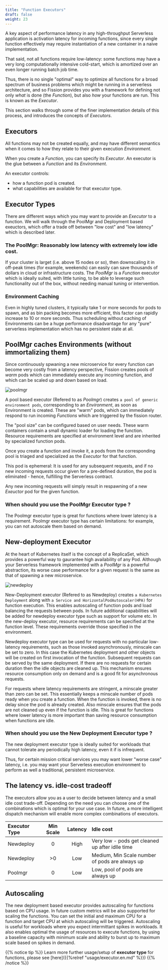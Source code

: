```yaml
---
title: "Function Executors"
draft: false
weight: 23
---
```


A key aspect of performance latency in any high-throughput Serverless application is activation latency for incoming functions, since every single function effectively may require instantiation of a new container in a naive implementation.

That said, not all functions require low-latency: some functions may have a very long computationally intensive cold-start, which is amortized over an even longer running batch job time.

Thus, there is no single "optimal" way to optimize all functions for a broad spectrum of business problems which might be running in a serverless architecture, and so Fission provides you with a framework for defining not only _what_ is done (the *Function*), but also _how_  your functions are run.  This is known as the *Executor*.

This section walks through some of the finer implementation details of
this process, and introduces the concepts of *Executors*.

## Executors

All functions may not be created equally, and may have different
semantics when it comes to how they relate to their given execution *Environment*.

When you create a *Function*, you can specify its *Executor*.
An executor is the glue between a *Function* and its *Environment*.

An executor controls: 
- how a function pod is created.
- what capabilities are available for that executor type.

## Executor Types

There are different ways which you may want to provide an *Executor* to a function.  We will walk through the PoolMgr and Deployment based exeuctors, which offer a trade off between "low cost" and "low latency" which is described later.

### The PoolMgr: Reasonably low latency with extremely low idle cost.

If your cluster is larget (i.e. above 15 nodes or so), then downscaling it in off-peak times (for example, weekends) can easily can save thousands of dollars in cloud or infrastructure costs.  The *PoolMgr* is a *Function* executor which is ideally suited, with little tuning, to be able to leverage such functionality out of the box, without needing manual tuning or intervention.

### Environment Caching

Even in highly tuned clusters, it typically take 1 or more seconds for pods to spawn, and as bin packing becomes more efficient, this factor can rapidly increase to 10 or more seconds.  Thus scheduling without caching of Environments can be a huge performance disadvantage for any "pure" serverless implementation which has no persistent state at all.

## PoolMgr caches Environments (without immortalizing them)

Since continuously spwaning a new microservice for every function can become very costly from a latency perspective, Fission
creates pools of *warm* pods which can immediately execute any incoming function, and which can be scaled up and down based on load.

![poolmgr](../images/poolmgr.svg)

A pool based executor (Refered to as *Poolmgr*) creates `a pool of generic environment pods`, corresponding to an *Environment*, as soon as Environment is created.  These are "warm" pods, which can immediately
respond to run incoming *Functions* which are triggered by the fission router.

The "pool size" can be configured based on user needs. These warm containers contain a small dynamic loader for loading the function. Resource requirements are specified at environment level and are inherited by specialized function pods.

Once you create a function and invoke it, a pods from the corresponding pool is triaged and specialized as the *Executor* for that function. 

This pod is ephemeral: It is used for any subsequent requests, and if no new incoming requests occur given for a pre-defined duration, the pod is eliminated - hence, fulfilling the Serverless contract.

Any new incoming requests will simply result in respawning of a new *Exeuctor* pod for the given function.


### When should you use the PoolMgr Executor type ?

The Poolmgr executor type is great for functions where lower latency is a requirement. Poolmgr executor type has certain limitations: for example, you can not autoscale them based on demand.

## New-deployment Executor

At the heart of Kubernetes itself is the concept of a ReplicaSet, which provides a powerful way to gaurantee high availability of any Pod.  Although your Serverless framework implemented with a *PoolMgr* is a powerful abstraction, its worse case performance for a given request is the same as that of spawning a new microservice.  

![newdeploy](../images/newdeploy.svg)

New-Deployment executor (Refered to as Newdeploy) creates `a Kubernetes Deployment` along with `a Service and HorizontalPodAutoscaler(HPA)` for function execution. This enables autoscaling of function pods and load balancing the requests between pods. In future additional capabilities will be added for newdeploy executor type such as support for volume etc.  In the new-deploy executor, resource requirements can be specified at the function level. These requirements override those specified in the environment.

Newdeploy executor type can be used for requests with no particular low-latency requirements, such as those invoked asynchronously, minscale can be set to zero. In this case the Kubernetes deployment and other objects will be created on first invocation of the function. Subsequent requests can be served by the same deployment. If there are no requests for certain duration then the idle objects are cleaned up. This mechanism ensures resource consumption only on demand and is a good fit for asynchronous requests.

For requests where latency requirements are stringent, a minscale  greater than zero can be set. This essentially keeps a minscale number of pods ready when you create a function. When the function is invoked, there is no delay since the pod is already created. Also minscale ensures that the pods are not cleaned up even if the function is idle. This is great for functions where lower latency is more important than saving resource consumption when functions are idle.

### When should you use the New Deployment Executor type ?

The new deployment executor type is ideally suited for workloads that cannot tolerate any periodically high latency, even it if is infrequent.

Thus, for certain mission critical services you may want lower "worse case" latency, i.e. you may want your Serverless execution environment to perform as well a traditional, persistent microservice.

## The latency vs. idle-cost tradeoff

The executors allow you as a user to decide between latency and a small idle cost trade-off. Depending on the need you can choose one of the combinations which is optimal for your use case. In future, a more intelligent dispatch mechanism will enable more complex combinations of executors.

| Executor Type | Min Scale| Latency | Idle cost |
|:---------|:---------:|:---------:|:---------|
|Newdeploy|0|High|Very low - pods get cleaned up after idlle time|
|Newdeploy|>0|Low|Medium, Min Scale number of pods are always up|
|Poolmgr|0|Low|Low, pool of pods are always up|

## Autoscaling

The new deployment based executor provides autoscaling for functions based on CPU usage. In future custom metrics will be also supported for scaling the functions. You can set the initial and maximum CPU for a function and target CPU at which autoscaling will be triggered. Autoscaling is useful for workloads where you expect intermittant spikes in workloads. It also enables optimal the usage of resources to execute functions, by using a baseline capacity with minimum scale and ability to burst up to maximum scale based on spikes in demand.

{{% notice tip %}}
Learn more further usage/setup of **executor type** for functions, please see [here]({{%relref "usage/executor.en.md" %}})
{{% /notice %}}
